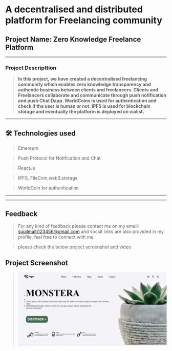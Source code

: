 # A decentralised and distributed platform for Freelancing community

## Project Name: Zero Knowledge Freelance Platform 

---

### Project Descripttion

> **In this project, we have created a decentralised freelancing community which enables zero knowledge transparency and authentic business between clients and freelancers. Clients and Freelancers collaborate and communicate through push notification and push Chat Dapp. WorldCoins is used for authentication and check if the user is human or not.  IPFS is used for blockchain storage and eventually the platform is deployed on vialist.**

---

## 🛠 Technologies used

> Ethereum

> Push Protocol for Notification and Chat

> ReactJs 

> IPFS, FileCoin,web3.storage 

> WorldCoin for authentication 
---



---



## Feedback

> For any kind of feedback please contact me on my email: sujalmaiti123456@gmail.com and social links are also provided in my profile, feel free to connect with me.

> please check the below project screenshot and video

## Project Screenshot

> ![Plant Home Page](Capture.PNG)
